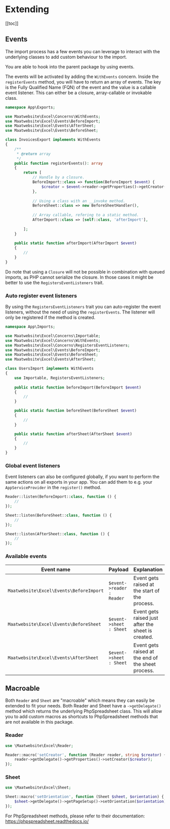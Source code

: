 # Extending

[[toc]]

## Events

The import process has a few events you can leverage to interact with the underlying 
classes to add custom behaviour to the import.

You are able to hook into the parent package by using events.

The events will be activated by adding the `WithEvents` concern. Inside the `registerEvents` method, you 
will have to return an array of events. The key is the Fully Qualified Name (FQN) of the event and the value is a callable event listener.
This can either be a closure, array-callable or invokable class.

```php
namespace App\Exports;

use Maatwebsite\Excel\Concerns\WithEvents;
use Maatwebsite\Excel\Events\BeforeImport;
use Maatwebsite\Excel\Events\AfterSheet;
use Maatwebsite\Excel\Events\BeforeSheet;

class InvoicesExport implements WithEvents
{
    /**
     * @return array
     */
    public function registerEvents(): array
    {
        return [
            // Handle by a closure.
            BeforeImport::class => function(BeforeImport $event) {
                $creator = $event->reader->getProperties()->getCreator();
            },
           
            // Using a class with an __invoke method.
            BeforeSheet::class => new BeforeSheetHandler(),
            
            // Array callable, refering to a static method.
            AfterImport::class => [self::class, 'afterImport'],
                        
        ];
    }
    
    public static function afterImport(AfterImport $event) 
    {
        //
    }
}
```

Do note that using a `Closure` will not be possible in combination with queued imports, as PHP cannot serialize the closure.
In those cases it might be better to use the `RegistersEventListeners` trait.

### Auto register event listeners

By using the `RegistersEventListeners` trait you can auto-register the event listeners,
without the need of using the `registerEvents`. The listener will only be registered if the method is created. 

```php
namespace App\Imports;

use Maatwebsite\Excel\Concerns\Importable;
use Maatwebsite\Excel\Concerns\WithEvents;
use Maatwebsite\Excel\Concerns\RegistersEventListeners;
use Maatwebsite\Excel\Events\BeforeImport;
use Maatwebsite\Excel\Events\BeforeSheet;
use Maatwebsite\Excel\Events\AfterSheet;

class UsersImport implements WithEvents
{
    use Importable, RegistersEventListeners;
    
    public static function beforeImport(BeforeImport $event)
    {
        //
    }

    public static function beforeSheet(BeforeSheet $event)
    {
        //
    }

    public static function afterSheet(AfterSheet $event)
    {
        //
    }
}
```

### Global event listeners

Event listeners can also be configured globally, if you want to perform the same actions on all exports in your app.
You can add them to e.g. your `AppServiceProvider` in the `register()` method.

```php
Reader::listen(BeforeImport::class, function () {
    //
});

Sheet::listen(BeforeSheet::class, function () {
    //
});

Sheet::listen(AfterSheet::class, function () {
    //
});
```

### Available events

| Event name | Payload | Explanation |
|---- |----| ----|
|`Maatwebsite\Excel\Events\BeforeImport` | `$event->reader : Reader` | Event gets raised at the start of the process. | 
| `Maatwebsite\Excel\Events\BeforeSheet` | `$event->sheet : Sheet` | Event gets raised just after the sheet is created. |
| `Maatwebsite\Excel\Events\AfterSheet` | `$event->sheet : Sheet` | Event gets raised at the end of the sheet process. |

## Macroable

Both `Reader` and `Sheet` are "macroable" which means they can easily be extended to fit your needs. 
Both Reader and Sheet have a `->getDelegate()` method which returns the underlying PhpSpreadsheet class. 
This will allow you to add custom macros as shortcuts to PhpSpreadsheet methods that are not available in this package. 

### Reader

```php
use \Maatwebsite\Excel\Reader;

Reader::macro('setCreator', function (Reader reader, string $creator) {
    reader->getDelegate()->getProperties()->setCreator($creator);
});
```

### Sheet

```php
use \Maatwebsite\Excel\Sheet;

Sheet::macro('setOrientation', function (Sheet $sheet, $orientation) {
    $sheet->getDelegate()->getPageSetup()->setOrientation($orientation);
});
```

For PhpSpreadsheet methods, please refer to their documentation: https://phpspreadsheet.readthedocs.io/

